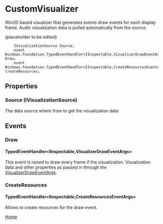 # CustomVisualizer
Win2D based visualizer that generates events draw events for each display frame. Audio visualization data is pulled automatically from the source.

(placeholder to be edited)

		IVisualizationSource Source;
		event Windows.Foundation.TypedEventHandler<IInspectable,VisualizerDrawEventArgs> Draw;
		event Windows.Foundation.TypedEventHandler<IInspectable,CreateResourcesEventArgs> CreateResources;


## Properties
### Source (IVisualizationSource)
The data source where from to get the visualization data

## Events
### Draw 
#### TypedEventHandler<IInspectable,VisualizerDrawEventArgs>
This event is raised to draw every frame if the visualization. Visualization data and other properties as passed in through the [VisualizerDrawEventArgs](VisualizerDrawEventArgs.md).
### CreateResources
#### TypedEventHandler<IInspectable,CreateResourcesEventArgs>
Allows to create resources for the draw event.

[Home](AudioVisualizer.md)